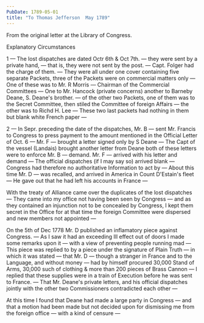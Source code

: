 ```yaml
---
PubDate: 1789-05-01
title: "To Thomas Jefferson  May 1789"
---
```


   From the original letter at the Library of Congress.

   Explanatory Circumstances 

   1 &mdash; The lost dispatches are dated Octr 6th & Oct 7th. &mdash; they
   were sent by a private hand, &mdash; that is, they were not sent by the post.
   &mdash; Capt. Folger had the charge of them. &mdash; They were all under one 
   cover containing five separate Packets, three of the Packets were on 
   commercial matters only &mdash; One of these was to Mr. R Morris &mdash; 
   Chairman of the
   Commercial Committees &mdash; One to Mr. Hancock (private concerns) another to
   Barneby Deane, S. Deane's brother. &mdash; of the other two Packets, one of 
   them was to the Secret Committee, then stiled the Committee of foreign 
   Affairs &mdash; the other was to Richd H. Lee &mdash; These two last packets 
   had nothing in them but blank white French paper &mdash;

   2 &mdash; In Sepr. preceding the date of the dispatches, Mr. B &mdash; sent 
   Mr. Francis to Congress to press payment to the amount
   mentioned in the Official Letter of Oct. 6 &mdash; Mr. F &mdash; brought a 
   letter signed only by S Deane &mdash; The Capt of the vessel (Landais) 
   brought another letter from Deane both of these letters were to enforce Mr. 
   B &mdash; demand. Mr. F &mdash; arrived with his letter and demand &mdash; 
   The official dispatches (if I may say so) arrived blank &mdash; Congress had 
   therefore no authoritative Information to act by &mdash; About this time Mr. 
   D &mdash; was recalled, and arrived in America in
   Count D'Estain's fleet &mdash; He gave out that he had left his accounts in
   France &mdash;

   With the treaty of Alliance came over the duplicates of the lost
   dispatches &mdash; They came into my office not having been seen by Congress 
   &mdash; and as they contained an injunction not to be concealed by Congress, 
   I kept
   them secret in the Office for at that time the foreign Committee were
   dispersed and new members not appointed &mdash;

   On the 5th of Dec 1778 Mr. D published an inflamatory piece against Congress. 
   &mdash; As I saw it had an exceeding Ill effect out of doors I
   made some remarks upon it &mdash; with a view of preventing people running 
   mad &mdash; This piece was replied to by a piece under the signature of 
   Plain Truth &mdash; in which it was stated &mdash; that Mr. D &mdash; though 
   a stranger in France and to the Language, and without money &mdash; 
   had by himself procured 30,000 Stand of Arms, 30,000 such of clothing & more 
   than 200 pieces of Brass Cannon &mdash; I
   replied that these supplies were in a train of Execution before he was
   sent to France. &mdash; That Mr. Deane's private letters, and his official
   dispatches jointly with the other two Commissioners contradicted each
   other &mdash;

   At this time I found that Deane had made a large party in Congress &mdash; 
   and that a motion had been made but not decided upon for dismissing me from
   the foreign office &mdash; with a kind of censure &mdash;


